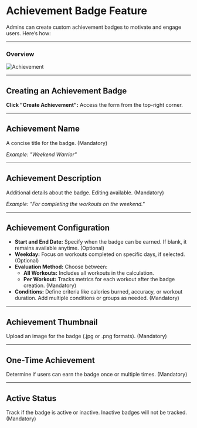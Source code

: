 # Achievement Badge Feature

Admins can create custom achievement badges to motivate and engage users. Here’s how:

---

### Overview

![Achievement](/img/Achievement.png)

---

## Creating an Achievement Badge

**Click "Create Achievement":** Access the form from the top-right corner.

---

## Achievement Name

A concise title for the badge. (Mandatory)

*Example: "Weekend Warrior"*

---

## Achievement Description

Additional details about the badge. Editing available. (Mandatory)

*Example: "For completing the workouts on the weekend."*

---

## Achievement Configuration

- **Start and End Date:** Specify when the badge can be earned. If blank, it remains available anytime. (Optional)
- **Weekday:** Focus on workouts completed on specific days, if selected. (Optional)
- **Evaluation Method:** Choose between:
  - **All Workouts:** Includes all workouts in the calculation.
  - **Per Workout:** Tracks metrics for each workout after the badge creation. (Mandatory)
- **Conditions:** Define criteria like calories burned, accuracy, or workout duration. Add multiple conditions or groups as needed. (Mandatory)

---

## Achievement Thumbnail

Upload an image for the badge (.jpg or .png formats). (Mandatory)

---

## One-Time Achievement

Determine if users can earn the badge once or multiple times. (Mandatory)

---

## Active Status

Track if the badge is active or inactive. Inactive badges will not be tracked. (Mandatory)

